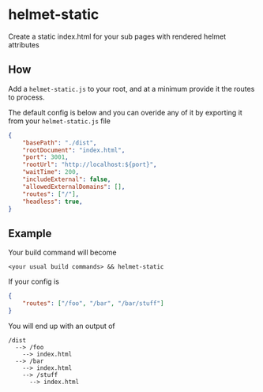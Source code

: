# helmet-static

Create a static index.html for your sub pages with rendered helmet attributes

## How

Add a `helmet-static.js` to your root, and at a minimum provide it the routes to process.

The default config is below and you can overide any of it by exporting it from your `helmet-static.js` file

```json
{
    "basePath": "./dist",
    "rootDocument": "index.html",
    "port": 3001,
    "rootUrl": "http://localhost:${port}",
    "waitTime": 200,
    "includeExternal": false,
    "allowedExternalDomains": [],
    "routes": ["/"],
    "headless": true,
}
```

## Example

Your build command will become

`<your usual build commands> && helmet-static`

If your config is

```json
{
    "routes": ["/foo", "/bar", "/bar/stuff"]
}
```

You will end up with an output of

```
/dist
  --> /foo
    --> index.html
  --> /bar
    --> index.html
    --> /stuff
      --> index.html
```
